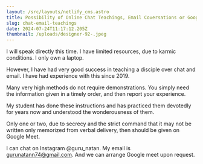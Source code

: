 ```yaml
---
layout: /src/layouts/netlify_cms.astro
title: Possibility of Online Chat Teachings, Email Coversations or Google Meet
slug: chat-email-teachings
date: 2024-07-24T11:17:12.205Z
thumbnail: /uploads/designer-92-.jpeg
---
```

I will speak directly this time. I have limited resources, due to karmic conditions. I only own a laptop. 

However, I have had very good success in teaching a disciple over chat and email. I have had experience with this since 2019. 

Many very high methods do not require demonstrations. You simply need the information given in a timely order, and then report your experience.

My student has done these instructions and has practiced them devotedly for years now and understood the wonderousness of them.

Only one or two, due to secrecy and the strict command that it may not be written only memorized from verbal delivery, then should be given on Google Meet.

I can chat on Instagram @guru_natan. My email is gurunatann74@gmail.com. And we can arrange Google meet upon request.